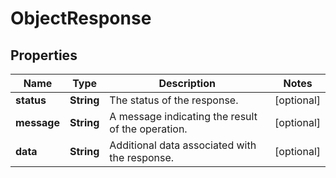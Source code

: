 

# ObjectResponse


## Properties

| Name | Type | Description | Notes |
|------------ | ------------- | ------------- | -------------|
|**status** | **String** | The status of the response. |  [optional] |
|**message** | **String** | A message indicating the result of the operation. |  [optional] |
|**data** | **String** | Additional data associated with the response. |  [optional] |



